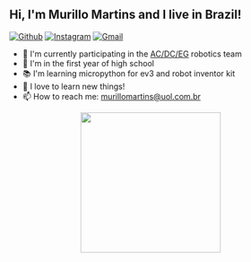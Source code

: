 ## Hi, I'm Murillo Martins and I live in Brazil!

[![Github](https://img.shields.io/badge/-Github-000?style=flat&logo=Github&logoColor=white)](https://github.com/MuMartins)
[![Instagram](https://img.shields.io/badge/-Instagram-c13584?style=flat&labelColor=c13584&logo=instagram&logoColor=white)](https://www.instagram.com/murillosilvamartins/)
[![Gmail](https://img.shields.io/badge/-Gmail-c14438?style=flat&logo=Gmail&logoColor=white)](mailto:murillomartins@uol.com.br)

- 🤖 I'm currently participating in the [AC/DC/EG](https://www.facebook.com/acdceg/) robotics team 
- 🏫 I'm in the first year of high school 
- 📚 I'm learning micropython for ev3 and robot inventor kit
- 🤔 I love to learn new things!
- 📫 How to reach me: murillomartins@uol.com.br


<div align="center">
  <img align="center" height="250em" src="https://github-readme-stats.vercel.app/api?username=MuMartins&show_icons=true&theme=dark">
</div>
